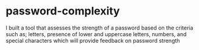 # password-complexity
I built a tool that assesses the strength of a password based on the criteria such as; letters, presence of lower and uppercase letters, numbers, and special characters which will provide feedback on password strength
